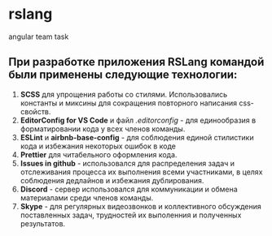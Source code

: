 # rslang
angular team task

## При разработке приложения RSLang командой были применены следующие технологии:
1. **SCSS** для упрощения работы со стилями. Использовались константы и миксины для сокращения повторного написания css-свойств.
2. **EditorConfig for VS Code** и файл *.editorconfig* - для единообразия в форматировании кода у всех членов команды.
3. **ESLint** и **airbnb-base-config** - для соблюдения единой стилистики кода и избежания некоторых ошибок в коде
4. **Prettier** для читабельного оформления кода.
5. **Issues in github** - использовался для распределения задач и отслеживания процесса их выполнения всеми участниками, в целях соблюдения дедлайнов и избежания дублирования.
6. **Discord** - сервер использовался для коммуникации и обмена материалами среди членов команды.
7. **Skype** - для регулярных видеозвонков и коллективного обсуждения поставленных задач, трудностей их выполенния и полученных результатов.
